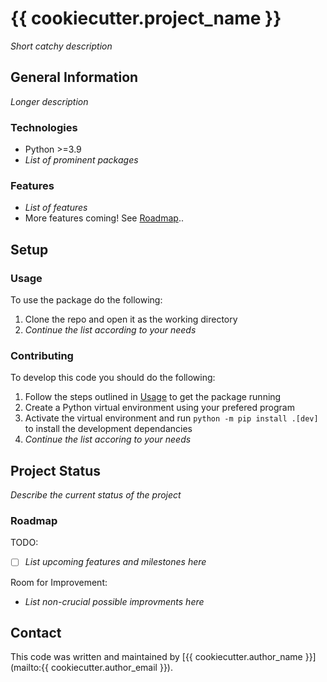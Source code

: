# {{ cookiecutter.project_name }}

*Short catchy description*

## General Information

*Longer description*

### Technologies

- Python >=3.9
- *List of prominent packages*

### Features

- *List of features*
- More features coming! See [Roadmap](#roadmap)..

## Setup

### Usage

To use the package do the following:

1. Clone the repo and open it as the working directory
2. *Continue the list according to your needs*

### Contributing

To develop this code you should do the following:

1. Follow the steps outlined in [Usage](#usage) to get the package running
2. Create a Python virtual environment using your prefered program
3. Activate the virtual environment and run `python -m pip install .[dev]` to install the development dependancies
4. *Continue the list accoring to your needs*

## Project Status

*Describe the current status of the project*

### Roadmap

TODO:

- [ ] *List upcoming features and milestones here*

Room for Improvement:

- *List non-crucial possible improvments here*

## Contact

This code was written and maintained by [{{ cookiecutter.author_name }}](mailto:{{ cookiecutter.author_email }}).